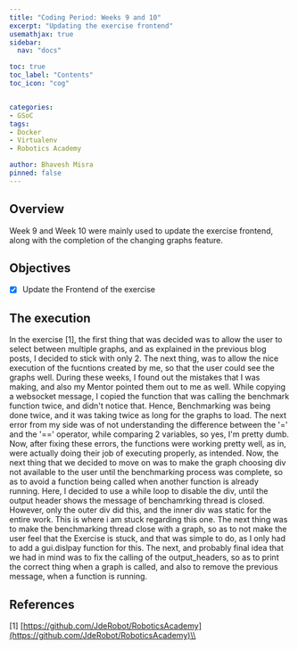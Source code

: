 ```yaml
---
title: "Coding Period: Weeks 9 and 10"
excerpt: "Updating the exercise frontend"
usemathjax: true
sidebar:
  nav: "docs"

toc: true
toc_label: "Contents"
toc_icon: "cog"


categories:
- GSoC
tags:
- Docker
- Virtualenv
- Robotics Academy

author: Bhavesh Misra
pinned: false
---
```


## Overview

Week 9 and Week 10 were mainly used to update the exercise frontend, along with the completion of the changing graphs feature.


## Objectives

- [X] Update the Frontend of the exercise 


## The execution

In the exercise [1], the first thing that was decided was to allow the user to select between multiple graphs, and as explained in the previous blog posts, I decided to stick with only 2. The next thing, was to allow the nice execution of the fucntions created by me, so that the user could see the graphs well. During these weeks, I found out the mistakes that I was making, and also my Mentor pointed them out to me as well.
While copying a websocket message, I copied the function that was calling the benchmark function twice, and didn't notice that. Hence, Benchmarking was being done twice, and it was taking twice as long for the graphs to load. 
The next error from my side was of not understanding the difference between the '=' and the '==' operator, while comparing 2 variables, so yes, I'm pretty dumb. Now, after fixing these errors, the functions were working pretty well, as in, were actually doing their job of executing properly, as intended. Now, the next thing that we decided to move on was to make the graph choosing div not available to the user until the benchmarking process was complete, so as to avoid a function being called when another function is already running. Here, I decided to use a while loop to disable the div, until the output header shows the message of benchamrking thread is closed. However, only the outer div did this, and the inner div was static for the entire work. This is where i am stuck regarding this one.
The next thing was to make the benchmarking thread close with a graph, so as to not make the user feel that the Exercise is stuck, and that was simple to do, as I only had to add a gui.dislpay function for this. 
The next, and probably final idea that we had in mind was to fix the calling of the output_headers, so as to print the correct thing when a graph is called, and also to
remove the previous message, when a function is running.

## References

[1] [https://github.com/JdeRobot/RoboticsAcademy](https://github.com/JdeRobot/RoboticsAcademy)\\

